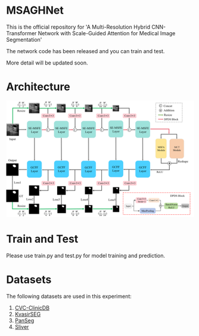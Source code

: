 # MSAGHNet
This is the official repository for 'A Multi-Resolution Hybrid CNN-Transformer  Network with Scale-Guided Attention for Medical  Image Segmentation'

The network code has been released and you can train and test.

More detail will be updated soon.

# Architecture
<p align="center">
<img src="img/Architecture.png">
</p>

# Train and Test
Please use train.py and test.py for model training and prediction. 


# Datasets
The following datasets are used in this experiment:
<ol>
  <li><a href="https://scholar.cu.edu.eg/?q=afahmy/pages/dataset/">CVC-ClinicDB</a></li>
  <li><a href="https://datasets.simula.no/kvasir-seg/">KvasirSEG</a></li>
  <li><a href="https://https://osf.io/kysnj/">PanSeg</a></li>
  <li><a href="https://sliver07.grand-challenge.org/">Sliver</a></li>
 </ol>
